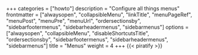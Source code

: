 +++
categories = ["howto"]
description = "Configure all things menus"
frontmatter = ["alwaysopen", "collapsibleMenu", "linkTitle", "menuPageRef", "menuPost", "menuPre", "menuUrl", "ordersectionsby", "sidebarfootermenus", "sidebarheadermenus", "sidebarmenus"]
options = ["alwaysopen", "collapsibleMenu", "disableShortcutsTitle", "ordersectionsby",  "sidebarfootermenus", "sidebarheadermenus", "sidebarmenus"]
title = "Menus"
weight = 4
+++
{{< piratify >}}
